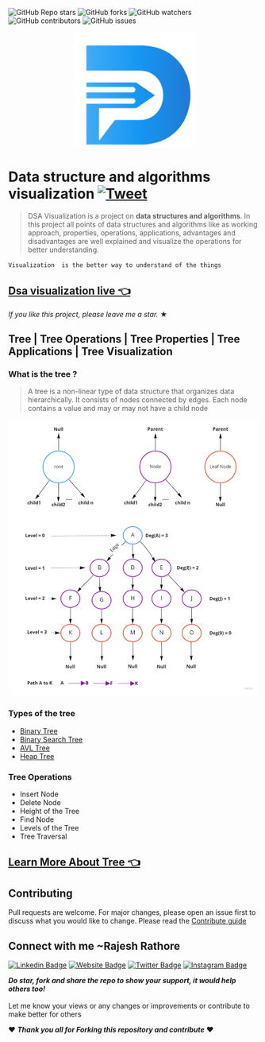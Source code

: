 ![GitHub Repo stars](https://img.shields.io/github/stars/raj-rathod/DSA-visualisation-in-angular?style=social)
![GitHub forks](https://img.shields.io/github/forks/raj-rathod/DSA-visualisation-in-angular?style=social)
![GitHub watchers](https://img.shields.io/github/watchers/raj-rathod/DSA-visualisation-in-angular?style=social)
![GitHub contributors](https://img.shields.io/github/contributors/raj-rathod/DSA-visualisation-in-angular)
![GitHub issues](https://img.shields.io/github/issues-raw/raj-rathod/DSA-visualisation-in-angular)

<p align='center' >
<img src="https://raw.githubusercontent.com/raj-rathod/DSA-visualisation-in-angular/main/src/assets/icons/dsa-logo.png"/>
</p>

# Data structure and algorithms visualization [![Tweet](https://img.shields.io/twitter/url/http/shields.io.svg?style=social)](https://twitter.com/intent/tweet?text=Visualization%20is%20the%20better%20way%20to%20understand%20of%20the%20things&url=https://raj-rathod.github.io/DSA-visualisation-in-angular/&via=Rajesh946055&hashtags=dsa,faang,datastructures,Algorithms,developers)
> DSA Visualization is a project on **data structures and algorithms**. In this project all points of data structures and algorithms like as working approach, properties, operations, applications, advantages and disadvantages are well explained and visualize the operations for better understanding.

```HTML
Visualization  is the better way to understand of the things
``` 

## [Dsa visualization live 👈](https://raj-rathod.github.io/DSA-visualisation-in-angular/)

_If you like this project, please leave me a star._ &#9733;

## Tree | Tree Operations | Tree Properties | Tree Applications | Tree Visualization

### What is the tree ?

>A tree is a non-linear type of data structure that organizes data hierarchically. It consists of nodes connected by edges. Each node contains a value and may or may not have a child node

<img src="https://github.com/raj-rathod/DSA-visualisation-in-angular/blob/main/src/assets/ds-image/tree.jpg?raw=true">

### Types of the tree
- [Binary Tree](https://github.com/raj-rathod/DSA-visualisation-in-angular/blob/main/src/app/components/NonprimitiveData/non-linear/tree/binary-tree/README.md)
- [Binary Search Tree](https://github.com/raj-rathod/DSA-visualisation-in-angular/blob/main/src/app/components/NonprimitiveData/non-linear/tree/binary-search-tree/README.md)
- [AVL Tree](https://github.com/raj-rathod/DSA-visualisation-in-angular/blob/main/src/app/components/NonprimitiveData/non-linear/tree/avl-tree/README.md)
- [Heap Tree](https://github.com/raj-rathod/DSA-visualisation-in-angular/blob/main/src/app/components/NonprimitiveData/non-linear/tree/heap-tree/README.md)

### Tree Operations
- Insert Node
- Delete Node
- Height of the Tree
- Find Node
- Levels of the Tree
- Tree Traversal

## [Learn More About Tree 👈](https://raj-rathod.github.io/DSA-visualisation-in-angular/)


## Contributing
Pull requests are welcome. For major changes, please open an issue first to discuss what you would like to change.
Please read the [Contribute guide](.github/CONTRIBUTING.md)


## Connect with me ~Rajesh Rathore

[![Linkedin Badge](https://img.shields.io/badge/-LinkedIn-0e76a8?style=flat-square&logo=Linkedin&logoColor=white)](https://www.linkedin.com/in/rajesh-rathore-0501/)
[![Website Badge](https://img.shields.io/badge/Website-3b5998?style=flat-square&logo=google-chrome&logoColor=white)](https://linktr.ee/rajesh_rathore)
[![Twitter Badge](https://img.shields.io/badge/-Twitter-00acee?style=flat-square&logo=Twitter&logoColor=white)](https://twitter.com/Rajesh946055)
[![Instagram Badge](https://img.shields.io/badge/-Instagram-e4405f?style=flat-square&logo=Instagram&logoColor=white)](https://www.instagram.com/raj_rathod1313/?hl=en)


***Do star, fork and share the repo to show your support, it would help others too!***   <br>
 <br>
 Let me know your views or any changes or improvements or contribute to make better for others 
 
 :heart: ***Thank you all for Forking this repository and contribute***  :heart: